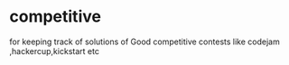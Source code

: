 # competitive
for keeping track of solutions of Good competitive contests like codejam ,hackercup,kickstart  etc
